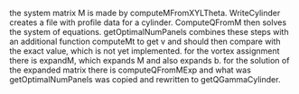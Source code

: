 the system matrix M is made by computeMFromXYLTheta. WriteCylinder creates a file with profile data for a cylinder. ComputeQFromM then solves the system of equations. getOptimalNumPanels combines these steps with an additional function computeMt to get v and should then compare with the exact value, which is not yet implemented. for the vortex assignment there is expandM, which expands M and also expands b. for the solution of the expanded matrix there is computeQFromMExp and what was getOptimalNumPanels was copied and rewritten to getQGammaCylinder.
